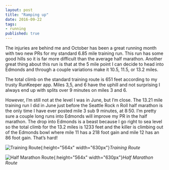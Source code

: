 ```yaml
---
layout: post
title: "Ramping up"
date: 2016-09-22
tags: 
- running
published: true
---
```


The injuries are behind me and October has been a great running month with two new PRs for my standard 6.85 mile training run.  This run has some good hills so it is far more difficult than the average half marathon.  Another great thing about this run is that at the 5 mile point I can decide to head into Edmonds and through a couple variations make it 10.5, 11.5, or 13.2 miles.

The total climb on the standard training route is 651 feet according to my trusty RunKeeper app.  Miles 3,5, and 6 have the uphill and not surprising I always end up with splits over 9 minutes on miles 3 and 6.  

However, I’m still not at the level I was in June, but I’m close.  The 13.21 mile training run I did in June just before the Seattle Rock n Roll half marathon is the only time I have ever posted mile 3 sub 9 minutes, at 8:50.   I’m pretty sure a couple long runs into Edmonds will improve my PR in the half marathon.  The drop into Edmonds is a beast because I go right to sea level so the total climb for the 13.2 miles is 1233 feet and the killer is climbing out of the Edmonds bowl where mile 11 has a 218 foot gain and mile 12 has an 86 foot gain.  That’s hard!

![Training Route](https://cloud.githubusercontent.com/assets/19477681/19814033/6c608c76-9cf1-11e6-9c0c-956566797f1e.jpg){:height="564x" width="630px"}*Training Route*

![Half Marathon Route](https://cloud.githubusercontent.com/assets/19477681/19814061/8724a4d4-9cf1-11e6-9c38-cad2fb9a5ab0.jpg){:height="564x" width="630px"}*Half Marathon Route*
